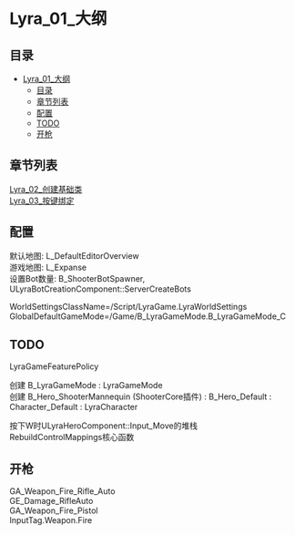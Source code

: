 # Lyra_01_大纲
## 目录
- [Lyra_01_大纲](#lyra_01_大纲)
    - [目录](#目录)
    - [章节列表](#章节列表)
    - [配置](#配置)
    - [TODO](#todo)
    - [开枪](#开枪)

## 章节列表
[Lyra_02_创建基础类](Lyra_02_创建基础类.md)  
[Lyra_03_按键绑定](Lyra_03_按键绑定.md)  

## 配置
默认地图: L_DefaultEditorOverview  
游戏地图: L_Expanse  
设置Bot数量: B_ShooterBotSpawner, ULyraBotCreationComponent::ServerCreateBots  

WorldSettingsClassName=/Script/LyraGame.LyraWorldSettings
GlobalDefaultGameMode=/Game/B_LyraGameMode.B_LyraGameMode_C

## TODO
LyraGameFeaturePolicy  

创建 B_LyraGameMode : LyraGameMode  
创建 B_Hero_ShooterMannequin (ShooterCore插件) : B_Hero_Default : Character_Default : LyraCharacter  
  
按下W时ULyraHeroComponent::Input_Move的堆栈  
RebuildControlMappings核心函数  

## 开枪
GA_Weapon_Fire_Rifle_Auto  
GE_Damage_RifleAuto  
GA_Weapon_Fire_Pistol  
InputTag.Weapon.Fire  
